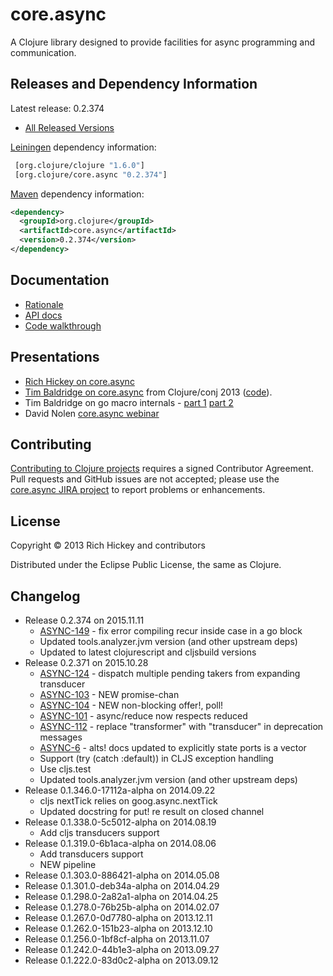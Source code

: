 # core.async

A Clojure library designed to provide facilities for async programming and communication.


## Releases and Dependency Information

Latest release: 0.2.374

* [All Released Versions](http://search.maven.org/#search%7Cgav%7C1%7Cg%3A%22org.clojure%22%20AND%20a%3A%22core.async%22)

[Leiningen](https://github.com/technomancy/leiningen) dependency information:

```clj
 [org.clojure/clojure "1.6.0"]
 [org.clojure/core.async "0.2.374"]
```

[Maven](http://maven.apache.org/) dependency information:

```xml
<dependency>
  <groupId>org.clojure</groupId>
  <artifactId>core.async</artifactId>
  <version>0.2.374</version>
</dependency>
```

## Documentation

* [Rationale](http://clojure.com/blog/2013/06/28/clojure-core-async-channels.html)
* [API docs](http://clojure.github.io/core.async/)
* [Code walkthrough](https://github.com/clojure/core.async/blob/master/examples/walkthrough.clj)

## Presentations

* [Rich Hickey on core.async](http://www.infoq.com/presentations/clojure-core-async)
* [Tim Baldridge on core.async](http://www.youtube.com/watch?v=enwIIGzhahw) from Clojure/conj 2013 ([code](https://github.com/halgari/clojure-conj-2013-core.async-examples)).
* Tim Baldridge on go macro internals - [part 1](https://www.youtube.com/watch?v=R3PZMIwXN_g) [part 2](https://www.youtube.com/watch?v=SI7qtuuahhU)
* David Nolen [core.async webinar](http://go.cognitect.com/core_async_webinar_recording)

## Contributing 

[Contributing to Clojure projects](http://clojure.org/contributing) requires a signed Contributor Agreement. Pull requests and GitHub issues are not accepted; please use the [core.async JIRA project](http://dev.clojure.org/jira/browse/ASYNC) to report problems or enhancements.

## License

Copyright © 2013 Rich Hickey and contributors

Distributed under the Eclipse Public License, the same as Clojure.

## Changelog

* Release 0.2.374 on 2015.11.11
  * [ASYNC-149](http://dev.clojure.org/jira/browse/ASYNC-149) - fix error compiling recur inside case in a go block
  * Updated tools.analyzer.jvm version (and other upstream deps)
  * Updated to latest clojurescript and cljsbuild versions
* Release 0.2.371 on 2015.10.28
  * [ASYNC-124](http://dev.clojure.org/jira/browse/ASYNC-124) - dispatch multiple pending takers from expanding transducer
  * [ASYNC-103](http://dev.clojure.org/jira/browse/ASYNC-103) - NEW promise-chan
  * [ASYNC-104](http://dev.clojure.org/jira/browse/ASYNC-104) - NEW non-blocking offer!, poll!
  * [ASYNC-101](http://dev.clojure.org/jira/browse/ASYNC-101) - async/reduce now respects reduced
  * [ASYNC-112](http://dev.clojure.org/jira/browse/ASYNC-112) - replace "transformer" with "transducer" in deprecation messages
  * [ASYNC-6](http://dev.clojure.org/jira/browse/ASYNC-6) - alts! docs updated to explicitly state ports is a vector
  * Support (try (catch :default)) in CLJS exception handling
  * Use cljs.test
  * Updated tools.analyzer.jvm version (and other upstream deps)
* Release 0.1.346.0-17112a-alpha on 2014.09.22
  * cljs nextTick relies on goog.async.nextTick
  * Updated docstring for put! re result on closed channel
* Release 0.1.338.0-5c5012-alpha on 2014.08.19
  * Add cljs transducers support
* Release 0.1.319.0-6b1aca-alpha on 2014.08.06
  * Add transducers support
  * NEW pipeline
* Release 0.1.303.0-886421-alpha on 2014.05.08
* Release 0.1.301.0-deb34a-alpha on 2014.04.29
* Release 0.1.298.0-2a82a1-alpha on 2014.04.25
* Release 0.1.278.0-76b25b-alpha on 2014.02.07
* Release 0.1.267.0-0d7780-alpha on 2013.12.11
* Release 0.1.262.0-151b23-alpha on 2013.12.10
* Release 0.1.256.0-1bf8cf-alpha on 2013.11.07
* Release 0.1.242.0-44b1e3-alpha on 2013.09.27
* Release 0.1.222.0-83d0c2-alpha on 2013.09.12
